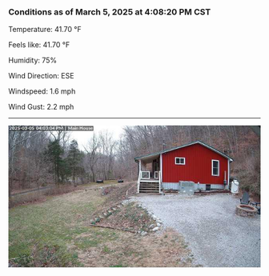 ### Conditions as of March 5, 2025 at 4:08:20 PM CST 

Temperature: 41.70 &deg;F

Feels like: 41.70 &deg;F

Humidity: 75%

Wind Direction: ESE

Windspeed: 1.6 mph

Wind Gust: 2.2 mph

---

<img src="./images/latest.jpeg"/>

